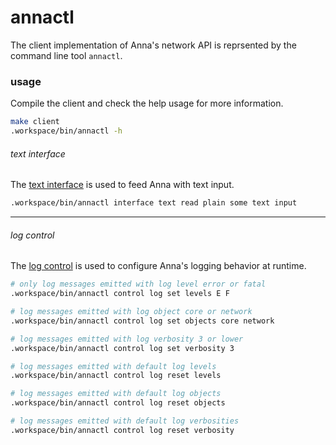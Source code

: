 # annactl
The client implementation of Anna's network API is reprsented by the command
line tool `annactl`.

### usage
Compile the client and check the help usage for more information.

```bash
make client
.workspace/bin/annactl -h
```

###### text interface
The [text interface](interface.md#text) is used to feed Anna with text input.

```bash
.workspace/bin/annactl interface text read plain some text input
```

---

###### log control

The [log control](control.md#log) is used to configure Anna's logging behavior
at runtime.

```bash
# only log messages emitted with log level error or fatal
.workspace/bin/annactl control log set levels E F
```

```bash
# log messages emitted with log object core or network
.workspace/bin/annactl control log set objects core network
```

```bash
# log messages emitted with log verbosity 3 or lower
.workspace/bin/annactl control log set verbosity 3
```

```bash
# log messages emitted with default log levels
.workspace/bin/annactl control log reset levels
```

```bash
# log messages emitted with default log objects
.workspace/bin/annactl control log reset objects
```

```bash
# log messages emitted with default log verbosities
.workspace/bin/annactl control log reset verbosity
```
